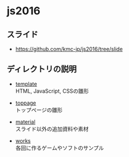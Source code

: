 # js2016
## スライド
- <https://github.com/kmc-jp/js2016/tree/slide>

## ディレクトリの説明
- [template](template)  
    HTML, JavaScript, CSSの雛形

- [toppage](toppage)  
    トップページの雛形

- [material](material)  
    スライド以外の追加資料や素材

- [works](works)  
    各回に作るゲームやソフトのサンプル
